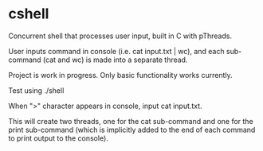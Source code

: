 # cshell
Concurrent shell that processes user input, built in C with pThreads.

User inputs command in console (i.e. cat input.txt | wc), and each sub-command (cat and wc) is made into a separate thread.

Project is work in progress. Only basic functionality works currently.

Test using ./shell

When ">" character appears in console, input cat input.txt.

This will create two threads, one for the cat sub-command and one for the print sub-command (which is implicitly added to the end of each command to print output to the console).

